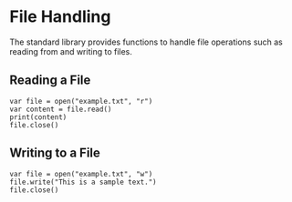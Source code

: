 # File Handling

The standard library provides functions to handle file operations such as reading from and writing to files.

## Reading a File

```simple_script
var file = open("example.txt", "r")
var content = file.read()
print(content)
file.close()
```

## Writing to a File

```simple_script
var file = open("example.txt", "w")
file.write("This is a sample text.")
file.close()
```

